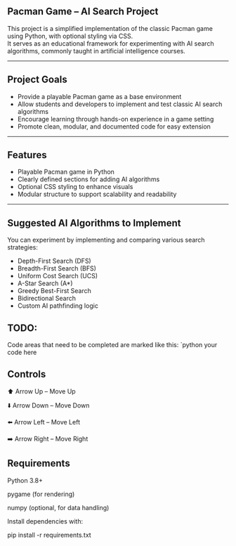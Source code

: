 ##  Pacman Game – AI Search Project

This project is a simplified implementation of the classic Pacman game using Python, with optional styling via CSS.  
It serves as an educational framework for experimenting with AI search algorithms, commonly taught in artificial intelligence courses.

---

##  Project Goals

- Provide a playable Pacman game as a base environment
- Allow students and developers to implement and test classic AI search algorithms
- Encourage learning through hands-on experience in a game setting
- Promote clean, modular, and documented code for easy extension

---

##  Features

-  Playable Pacman game in Python
-  Clearly defined sections for adding AI algorithms
-  Optional CSS styling to enhance visuals
-  Modular structure to support scalability and readability

---

##  Suggested AI Algorithms to Implement

You can experiment by implementing and comparing various search strategies:

- Depth-First Search (DFS)
- Breadth-First Search (BFS)
- Uniform Cost Search (UCS)
- A-Star Search (A\*)
- Greedy Best-First Search
- Bidirectional Search
- Custom AI pathfinding logic

##  TODO:
Code areas that need to be completed are marked like this:
`python
your code here

## Controls

⬆️ Arrow Up – Move Up

⬇️ Arrow Down – Move Down

⬅️ Arrow Left – Move Left

➡️ Arrow Right – Move Right

## Requirements

Python 3.8+

pygame (for rendering)

numpy (optional, for data handling)

Install dependencies with:

pip install -r requirements.txt
